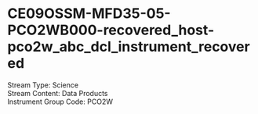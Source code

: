 # CE09OSSM-MFD35-05-PCO2WB000-recovered_host-pco2w_abc_dcl_instrument_recovered

Stream Type: Science<br>
Stream Content: Data Products<br>
Instrument Group Code: PCO2W<br>
